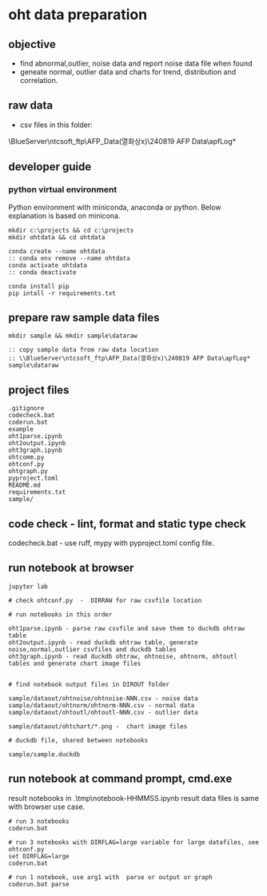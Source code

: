 # oht data preparation

## objective
- find abnormal,outlier, noise data and report noise data file when found
- geneate normal, outlier data and charts for trend, distribution and correlation.

## raw data
- csv files in this folder: 

\\BlueServer\ntcsoft_ftp\AFP_Data(열화상x)\240819 AFP Data\apfLog*

## developer guide

### python virtual environment 
Python environment with miniconda, anaconda or python.
Below explanation is based on minicona.

```
mkdir c:\projects && cd c:\projects
mkdir ohtdata && cd ohtdata

conda create --name ohtdata 
:: conda env remove --name ohtdata
conda activate ohtdata      
:: conda deactivate

conda install pip
pip intall -r requirements.txt
```

## prepare raw sample data files
```
mkdir sample && mkdir sample\dataraw

:: copy sample data from raw data location
:: \\BlueServer\ntcsoft_ftp\AFP_Data(열화상x)\240819 AFP Data\apfLog* sample\dataraw
```

## project files
```
.gitignore
codecheck.bat
coderun.bat
example
oht1parse.ipynb
oht2output.ipynb
oht3graph.ipynb
ohtcomm.py
ohtconf.py
ohtgraph.py
pyproject.toml
README.md
requirements.txt
sample/

```
## code check - lint, format and static type check

codecheck.bat  - use ruff, mypy with pyproject.toml config file.

## run notebook at browser
```
jupyter lab 

# check ohtconf.py  -  DIRRAW for raw csvfile location 

# run notebooks in this order

oht1parse.ipynb - parse raw csvfile and save them to duckdb ohtraw table 
oht2output.ipynb - read duckdb ohtraw table, generate noise,normal,outlier csvfiles and duckdb tables 
oht3graph.ipynb - read duckdb ohtraw, ohtnoise, ohtnorm, ohtoutl tables and generate chart image files 


# find notebook output files in DIROUT folder

sample/dataout/ohtnoise/ohtnoise-NNN.csv - noise data
sample/dataout/ohtnorm/ohtnorm-NNN.csv - normal data
sample/dataout/ohtoutl/ohtoutl-NNN.csv - outlier data

sample/dataout/ohtchart/*.png -  chart image files 

# duckdb file, shared between notebooks

sample/sample.duckdb 
```

## run notebook at command prompt, cmd.exe
result notebooks in .\tmp\notebook-HHMMSS.ipynb 
result data files is same with browser use case.
```
# run 3 notebooks
coderun.bat   

# run 3 notebooks with DIRFLAG=large variable for large datafiles, see ohtconf.py 
set DIRFLAG=large
coderun.bat   

# run 1 notebook, use arg1 with  parse or output or graph
coderun.bat parse
```

